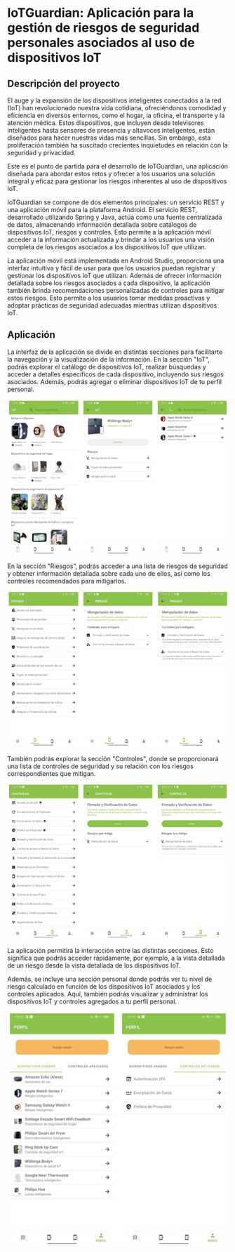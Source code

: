 # IoTGuardian: Aplicación para la gestión de riesgos de seguridad personales asociados al uso de dispositivos IoT

## Descripción del proyecto
El auge y la expansión de los dispositivos inteligentes conectados a la red (IoT) han revolucionado nuestra vida cotidiana, ofreciéndonos comodidad y eficiencia en diversos entornos, como el hogar, la oficina, el transporte y la atención médica. Estos dispositivos, que incluyen desde televisores inteligentes hasta sensores de presencia y altavoces inteligentes, están diseñados para hacer nuestras vidas más sencillas. Sin embargo, esta proliferación también ha suscitado crecientes inquietudes en relación con la seguridad y privacidad.

Este es el punto de partida para el desarrollo de IoTGuardian, una aplicación diseñada para abordar estos retos y ofrecer a los usuarios una solución integral y eficaz para gestionar los riesgos inherentes al uso de dispositivos IoT.

IoTGuardian se compone de dos elementos principales: un servicio REST y una aplicación móvil para la plataforma Android. El servicio REST, desarrollado utilizando Spring y Java, actúa como una fuente centralizada de datos, almacenando información detallada sobre catálogos de dispositivos IoT, riesgos y controles. Esto permite a la aplicación móvil acceder a la información actualizada y brindar a los usuarios una visión completa de los riesgos asociados a los dispositivos IoT que utilizan.

La aplicación móvil está implementada en Android Studio, proporciona una interfaz intuitiva y fácil de usar para que los usuarios puedan registrar y gestionar los dispositivos IoT que utilizan. Además de ofrecer información detallada sobre los riesgos asociados a cada dispositivo, la aplicación también brinda recomendaciones personalizadas de controles para mitigar estos riesgos. Esto permite a los usuarios tomar medidas proactivas y adoptar prácticas de seguridad adecuadas mientras utilizan dispositivos IoT.

## Aplicación
La interfaz de la aplicación se divide en distintas secciones para facilitarte la navegación y la visualización de la información. En la sección "IoT", podrás explorar el catálogo de dispositivos IoT, realizar búsquedas y acceder a detalles específicos de cada dispositivo, incluyendo sus riesgos asociados. Además, podrás agregar o eliminar dispositivos IoT de tu perfil personal.

![Seccion IoT](images/seccion_iot.png)

En la sección "Riesgos", podrás acceder a una lista de riesgos de seguridad y obtener información detallada sobre cada uno de ellos, así como los controles recomendados para mitigarlos. 

![Seccion Riesgos](images/seccion_riesgos.png)

También podrás explorar la sección "Controles", donde se proporcionará una lista de controles de seguridad y su relación con los riesgos correspondientes que mitigan.

![Seccion Controles](images/seccion_controles.png)

La aplicación permitirá la interacción entre las distintas secciones. Esto significa que podrás acceder rápidamente, por ejemplo, a la vista detallada de un riesgo desde la vista detallada de los dispositivos IoT. 

Además, se incluye una sección personal donde podrás ver tu nivel de riesgo calculado en función de los dispositivos IoT asociados y los controles aplicados. Aquí, también podrás visualizar y administrar los dispositivos IoT y controles agregados a tu perfil personal.

![Seccion Perfil](images/seccion_perfil.png)
